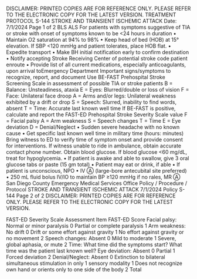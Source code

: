 DISCLAIMER: PRINTED COPIES ARE FOR REFERENCE ONLY. PLEASE REFER TO THE ELECTRONIC COPY FOR THE LATEST VERSION.
TREATMENT PROTOCOL S-144
STROKE AND TRANSIENT ISCHEMIC ATTACK
Date: 7/1/2024 Page 1 of 2
BLS ALS
For patients with symptoms suggestive of TIA or stroke with
onset of symptoms known to be <24 hours in duration
• Maintain O2 saturation at 94% to 98%
• Keep head of bed (HOB) at 15° elevation. If SBP <120 mmHg and
patient tolerates, place HOB flat.
• Expedite transport
• Make BH initial notification early to confirm destination
• Notify accepting Stroke Receiving Center of potential stroke code
patient enroute
• Provide list of all current medications, especially anticoagulants,
upon arrival toEmergency Department
Important signs/symptoms to recognize, report, and document
Use BE-FAST Prehospital Stroke Screening Scale in assessment of
possible TIA or stroke patients
B = Balance: Unsteadiness, ataxia
E = Eyes: Blurred/double or loss of vision
F = Face: Unilateral face droop
A = Arms and/or legs: Unilateral weakness exhibited
 by a drift or drop
S = Speech: Slurred, inability to find words, absent
T = Time: Accurate last known well time
If BE-FAST is positive, calculate and report the FAST-ED Prehospital
Stroke Severity Scale value
F = Facial palsy
A = Arm weakness
S = Speech changes
T = Time
E = Eye deviation
D = Denial/Neglect
• Sudden severe headache with no known cause
• Get specific last known well time in military time (hours: minutes)
Bring witness to ED to verify time of symptom onset and
provide consent for interventions. If witness unable to ride in
ambulance, obtain accurate contact phone number.
Obtain blood glucose. If blood glucose <60 mg/dL, treat for
hypoglycemia.
• If patient is awake and able to swallow, give 3 oral glucose tabs or
paste (15 gm total)
• Patient may eat or drink, if able
• If patient is unconscious, NPO
• IV Ⓐ (large-bore antecubital site
preferred)
• 250 mL fluid bolus IV/IO to maintain BP
≥120 mmHg if no rales, MR Ⓐ
San Diego County Emergency Medical Services Office
Policy / Procedure / Protocol
STROKE AND TRANSIENT ISCHEMIC ATTACK 7/1/2024
Policy S-144 Page 2 of 2
DISCLAIMER: PRINTED COPIES ARE FOR REFERENCE ONLY. PLEASE REFER TO THE ELECTRONIC COPY FOR THE LATEST VERSION.

FAST-ED Severity Scale
Assessment Item FAST-ED Score
Facial palsy:
Normal or minor paralysis 0
Partial or complete paralysis 1
Arm weakness:
No drift 0
Drift or some effort against gravity 1
No effort against gravity or no movement 2
Speech changes:
Absent 0
Mild to moderate 1
Severe, global aphasia, or mute 2
Time:
What time did the symptoms start?
What time was the patient last known well?
Eye deviation:
Absent 0
Partial 1
Forced deviation 2
Denial/Neglect:
Absent 0
Extinction to bilateral simultaneous stimulation in
only 1 sensory modality
1
Does not recognize own hand or orients only to
one side of the body
2
Total

